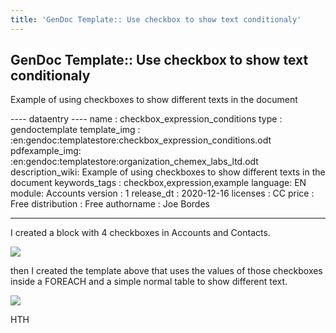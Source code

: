 ```yaml
---
title: 'GenDoc Template:: Use checkbox to show text conditionaly'
---
```


GenDoc Template:: Use checkbox to show text conditionaly
--------------------------------------------------------

Example of using checkboxes to show different texts in the document

---- dataentry ---- name : checkbox\_expression\_conditions type :
gendoctemplate template\_img :
:en:gendoc:templatestore:checkbox\_expression\_conditions.odt
pdfexample\_img:
:en:gendoc:templatestore:organization\_chemex\_labs\_ltd.odt
description\_wiki: Example of using checkboxes to show different texts
in the document keywords\_tags : checkbox,expression,example language:
EN module: Accounts version : 1 release\_dt : 2020-12-16 licenses : CC
price : Free distribution : Free authorname : Joe Bordes

------------------------------------------------------------------------

  
I created a block with 4 checkboxes in Accounts and Contacts.

<img src="/en/gendoc/templatestore/checkboxesonmodules.png" class="align-center" />

then I created the template above that uses the values of those
checkboxes inside a FOREACH and a simple normal table to show different
text.

<img src="/en/gendoc/templatestore/gendoccheckboxesexampe.png" class="align-center" />

HTH
